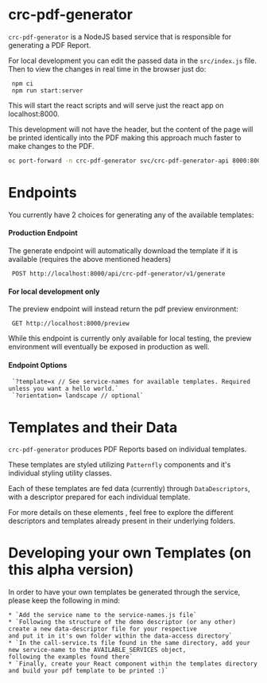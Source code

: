 # crc-pdf-generator

`crc-pdf-generator` is a NodeJS based service that is responsible for generating a PDF Report.

For local development you can edit the passed data in the `src/index.js` file. Then to view the changes in real time
in the browser just do:
```
 npm ci
 npm run start:server
```
This will start the react scripts and will serve just the react app on localhost:8000.


This development will not have the header, but the content of the page will be printed identically into the PDF
making this approach much faster to make changes to the PDF.

```sh
oc port-forward -n crc-pdf-generator svc/crc-pdf-generator-api 8000:8000
```

# Endpoints
You currently have 2 choices for generating any of the available templates:

#### Production Endpoint
The generate endpoint will automatically download the template if it is available (requires the above mentioned headers)
```
 POST http://localhost:8000/api/crc-pdf-generator/v1/generate
```

#### For local development only
The preview endpoint will instead return the pdf preview environment:
```
 GET http://localhost:8000/preview
```
While this endpoint is currently only available for local testing, the preview environment will eventually be exposed in
production as well.

#### Endpoint Options
```
 `?template=x // See service-names for available templates. Required unless you want a hello world.` 
 `?orientation= landscape // optional`
```

# Templates and their Data
`crc-pdf-generator` produces PDF Reports based on individual templates.

These templates are styled utilizing `Patternfly` components and it's individual styling utility classes.

Each of these templates are fed data (currently) through `DataDescriptors`, with a descriptor prepared for each individual
template. 

For more details on these elements , feel free to explore the different descriptors and templates already present
in their underlying folders.

# Developing your own Templates (on this alpha version)
In order to have your own templates be generated through the service, please keep the following in mind:
```
* `Add the service name to the service-names.js file`
* `Following the structure of the demo descriptor (or any other) create a new data-descriptor file for your respective
and put it in it's own folder within the data-access directory`
* `In the call-service.ts file found in the same directory, add your new service-name to the AVAILABLE_SERVICES object,
following the examples found there`
* `Finally, create your React component within the templates directory and build your pdf template to be printed :)`
```

